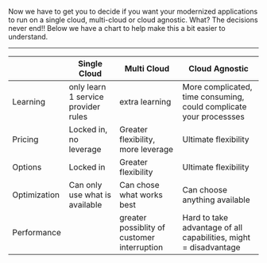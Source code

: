 Now we have to get you to decide if you want your modernized applications to run on a single cloud, multi-cloud or cloud agnostic. What? The decisions never end!! Below we have a chart to help make this a bit easier to understand. 
- - - 

|             | Single Cloud | Multi Cloud  | Cloud Agnostic  |
| ----------- | ---------- | ------------ | ------------ |
| Learning    | only learn 1 service provider rules | extra learning | More complicated, time consuming, could complicate your processses |
| Pricing     | Locked in, no leverage | Greater flexibility, more leverage | Ultimate flexibility |
| Options     | Locked in | Greater flexibility | Ultimate flexibility |
| Optimization | Can only use what is available | Can chose what works best | Can choose anything available  |
|Performance |             | greater possiblity of customer interruption | Hard to take advantage of all capabilities, might = disadvantage |